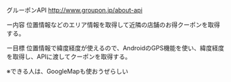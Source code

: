 グルーポンAPI
http://www.groupon.jp/about-api

ー内容
    位置情報などのエリア情報を取得して近隣の店舗のお得クーポンを取得する。
    
ー目標
    位置情報で緯度経度が使えるので、AndroidのGPS機能を使い、緯度経度を取得し、APIに渡してクーポンを取得する。
    
※できる人は、GoogleMapも使おうぜらしい
